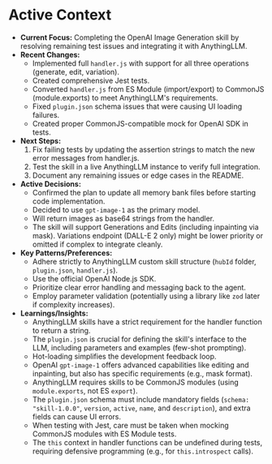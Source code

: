 # Active Context

*   **Current Focus:** Completing the OpenAI Image Generation skill by resolving remaining test issues and integrating it with AnythingLLM.
*   **Recent Changes:** 
    *   Implemented full `handler.js` with support for all three operations (generate, edit, variation).
    *   Created comprehensive Jest tests.
    *   Converted `handler.js` from ES Module (import/export) to CommonJS (module.exports) to meet AnythingLLM's requirements.
    *   Fixed `plugin.json` schema issues that were causing UI loading failures.
    *   Created proper CommonJS-compatible mock for OpenAI SDK in tests.
*   **Next Steps:**
    1.  Fix failing tests by updating the assertion strings to match the new error messages from handler.js.
    2.  Test the skill in a live AnythingLLM instance to verify full integration.
    3.  Document any remaining issues or edge cases in the README.
*   **Active Decisions:**
    *   Confirmed the plan to update all memory bank files before starting code implementation.
    *   Decided to use `gpt-image-1` as the primary model.
    *   Will return images as base64 strings from the handler.
    *   The skill will support Generations and Edits (including inpainting via mask). Variations endpoint (DALL-E 2 only) might be lower priority or omitted if complex to integrate cleanly.
*   **Key Patterns/Preferences:**
    *   Adhere strictly to AnythingLLM custom skill structure (`hubId` folder, `plugin.json`, `handler.js`).
    *   Use the official OpenAI Node.js SDK.
    *   Prioritize clear error handling and messaging back to the agent.
    *   Employ parameter validation (potentially using a library like `zod` later if complexity increases).
*   **Learnings/Insights:**
    *   AnythingLLM skills have a strict requirement for the handler function to return a string.
    *   The `plugin.json` is crucial for defining the skill's interface to the LLM, including parameters and examples (few-shot prompting).
    *   Hot-loading simplifies the development feedback loop.
    *   OpenAI `gpt-image-1` offers advanced capabilities like editing and inpainting, but also has specific requirements (e.g., mask format).
    *   AnythingLLM requires skills to be CommonJS modules (using `module.exports`, not ES `export`).
    *   The `plugin.json` schema must include mandatory fields (`schema: "skill-1.0.0"`, `version`, `active`, `name`, and `description`), and extra fields can cause UI errors.
    *   When testing with Jest, care must be taken when mocking CommonJS modules with ES Module tests.
    *   The `this` context in handler functions can be undefined during tests, requiring defensive programming (e.g., for `this.introspect` calls).
